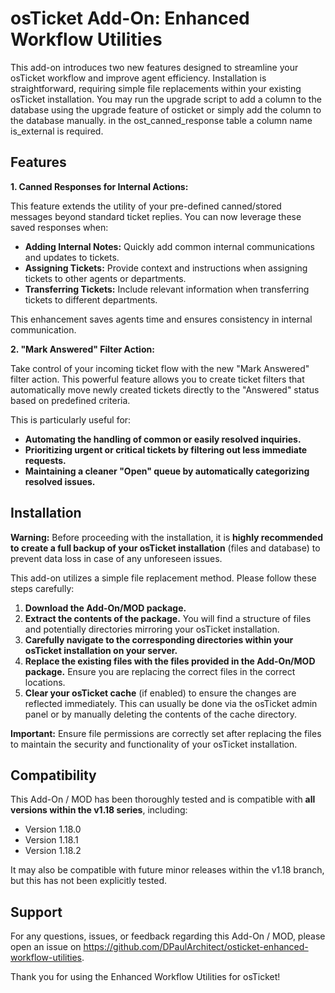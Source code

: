 # osTicket Add-On: Enhanced Workflow Utilities

This add-on introduces two new features designed to streamline your osTicket workflow and improve agent efficiency. Installation is straightforward, requiring simple file replacements within your existing osTicket installation.
You may run the upgrade script to add a column to the database using the upgrade feature of osticket or simply add the column to the database manually. in the ost_canned_response table a column name is_external is required.

## Features

**1. Canned Responses for Internal Actions:**

This feature extends the utility of your pre-defined canned/stored messages beyond standard ticket replies. You can now leverage these saved responses when:

* **Adding Internal Notes:** Quickly add common internal communications and updates to tickets.
* **Assigning Tickets:** Provide context and instructions when assigning tickets to other agents or departments.
* **Transferring Tickets:** Include relevant information when transferring tickets to different departments.

This enhancement saves agents time and ensures consistency in internal communication.

**2. "Mark Answered" Filter Action:**

Take control of your incoming ticket flow with the new "Mark Answered" filter action. This powerful feature allows you to create ticket filters that automatically move newly created tickets directly to the "Answered" status based on predefined criteria.

This is particularly useful for:

* **Automating the handling of common or easily resolved inquiries.**
* **Prioritizing urgent or critical tickets by filtering out less immediate requests.**
* **Maintaining a cleaner "Open" queue by automatically categorizing resolved issues.**

## Installation

**Warning:** Before proceeding with the installation, it is **highly recommended to create a full backup of your osTicket installation** (files and database) to prevent data loss in case of any unforeseen issues.

This add-on utilizes a simple file replacement method. Please follow these steps carefully:

1.  **Download the Add-On/MOD package.**
2.  **Extract the contents of the package.** You will find a structure of files and potentially directories mirroring your osTicket installation.
3.  **Carefully navigate to the corresponding directories within your osTicket installation on your server.**
4.  **Replace the existing files with the files provided in the Add-On/MOD package.** Ensure you are replacing the correct files in the correct locations.
5.  **Clear your osTicket cache** (if enabled) to ensure the changes are reflected immediately. This can usually be done via the osTicket admin panel or by manually deleting the contents of the cache directory.

**Important:** Ensure file permissions are correctly set after replacing the files to maintain the security and functionality of your osTicket installation.

## Compatibility

This Add-On / MOD has been thoroughly tested and is compatible with **all versions within the v1.18 series**, including:

* Version 1.18.0
* Version 1.18.1
* Version 1.18.2

It may also be compatible with future minor releases within the v1.18 branch, but this has not been explicitly tested.

## Support

For any questions, issues, or feedback regarding this Add-On / MOD, please open an issue on https://github.com/DPaulArchitect/osticket-enhanced-workflow-utilities.

Thank you for using the Enhanced Workflow Utilities for osTicket!
